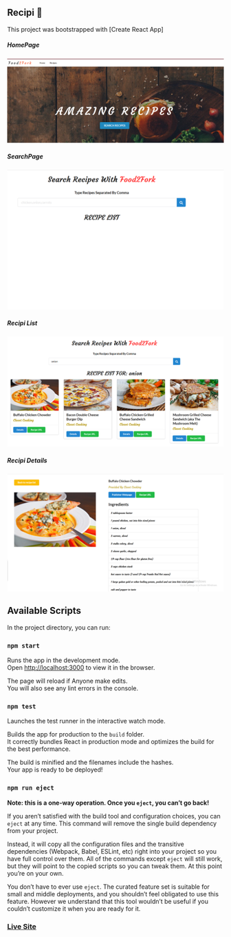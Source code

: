 
## Recipi 🧆
This project was bootstrapped with [Create React App]

##### HomePage
![ScreenShot of Form](screenshorts/a.png)

##### SearchPage
![ScreenShot of Form](screenshorts/b.png)

##### Recipi List
![ScreenShot of Form](screenshorts/c.png)

##### Recipi Details
![ScreenShot of Form](screenshorts/d.png)

## Available Scripts

In the project directory, you can run:

### `npm start`

Runs the app in the development mode.<br />
Open [http://localhost:3000](http://localhost:3000) to view it in the browser.

The page will reload if Anyone make edits.<br />
You will also see any lint errors in the console.

### `npm test`

Launches the test runner in the interactive watch mode.<br />


Builds the app for production to the `build` folder.<br />
It correctly bundles React in production mode and optimizes the build for the best performance.

The build is minified and the filenames include the hashes.<br />
Your app is ready to be deployed!



### `npm run eject`

**Note: this is a one-way operation. Once you `eject`, you can’t go back!**

If you aren’t satisfied with the build tool and configuration choices, you can `eject` at any time. This command will remove the single build dependency from your project.

Instead, it will copy all the configuration files and the transitive dependencies (Webpack, Babel, ESLint, etc) right into your project so you have full control over them. All of the commands except `eject` will still work, but they will point to the copied scripts so you can tweak them. At this point you’re on your own.

You don’t have to ever use `eject`. The curated feature set is suitable for small and middle deployments, and you shouldn’t feel obligated to use this feature. However we understand that this tool wouldn’t be useful if you couldn’t customize it when you are ready for it.

### [Live Site](https://recipi-find.netlify.app)

